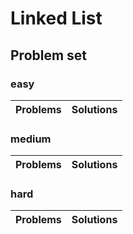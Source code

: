# Linked List

## Problem set

### easy
Problems|Solutions
---|---

### medium
Problems|Solutions
---|---

### hard
Problems|Solutions
---|---
